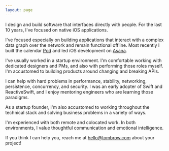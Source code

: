 ```yaml
---
layout: page
---
```


I design and build software that interfaces directly with people. For the last 10 years, I've focused on native iOS applications.

I've focused especially on building applications that interact with a complex data graph over the network and remain functional offline. Most recently I built the calendar [Pod](https://pod.io) and led iOS development on [Asana][asana-ios].

I've usually worked in a startup environment. I'm comfortable working with dedicated designers and PMs, and also with performing those roles myself. I'm accustomed to building products around changing and breaking APIs.

I can help with hard problems in performance, stability, networking, persistence, concurrency, and security. I was an early adopter of Swift and ReactiveSwift, and I enjoy mentoring engineers who are learning those paradigms.

As a startup founder, I'm also accustomed to working throughout the technical stack and solving business problems in a variety of ways.

I'm experienced with both remote and colocated work. In both environments, I value thoughtful communication and emotional intelligence.

If you think I can help you, reach me at [hello@tombrow.com](mailto:hello@tombrow.com) about your project!

[asana-ios]: https://itunes.apple.com/us/app/asana-organize-tasks-work/id489969512?mt=8
